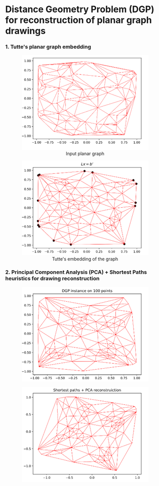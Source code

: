 # Distance Geometry Problem (DGP) for reconstruction of planar graph drawings   

### 1. Tutte's planar graph embedding
<figure style="text-align: center;">
    <img src="https://github.com/Nikita-Dudorov/DGP_planar_graph/blob/main/images/trian100.png" width="400" />
    <figcaption>Input planar graph</figcaption>
</figure>

<figure style="text-align: center;">
    <img src="https://github.com/Nikita-Dudorov/DGP_planar_graph/blob/main/images/tutte100.png" width="400" />
    <figcaption>Tutte's embedding of the graph</figcaption>
</figure>

### 2. Principal Component Analysis (PCA) + Shortest Paths heuristics for drawing reconstruction
<figure style="text-align: center;">
    <img src="https://github.com/Nikita-Dudorov/DGP_planar_graph/blob/main/images/Instance100.png" width="400" />
</figure>

<figure style="text-align: center;">
    <img src="https://github.com/Nikita-Dudorov/DGP_planar_graph/blob/main/images/FW_PCA100.png" width="400" />
</figure>
